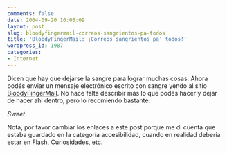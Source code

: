 ```yaml
---
comments: false
date: 2004-09-20 16:05:09
layout: post
slug: bloodyfingermail-correos-sangrientos-pa-todos
title: 'BloodyFingerMail: ¡Correos sangrientos pa’ todos!'
wordpress_id: 1987
categories:
- Internet
---
```


Dicen que hay que dejarse la sangre para lograr muchas cosas. Ahora podés enviar un mensaje electrónico escrito con sangre yendo al sitio [BloodyFingerMail](http://www.bloodyfingermail.com). No hace falta describir más lo que podés hacer y dejar de hacer ahi dentro, pero lo recomiendo bastante.





_Sweet_.





Nota, por favor cambiar los enlaces a este post porque me di cuenta que estaba guardado en la categoría accesibilidad, cuando en realidad debería estar en Flash, Curiosidades, etc.




 
